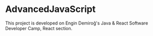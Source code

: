 # AdvancedJavaScript
This project is developed on Engin Demiroğ's Java & React Software Developer Camp, React section.
